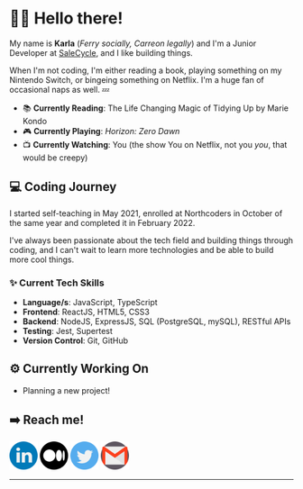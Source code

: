 <!-- ![karlacodes header](headers/darkmode.png#gh-dark-mode-only) -->
<!-- ![karlacodes header](headers/lightmode.png#gh-light-mode-only) -->

# 👋🏼 Hello there!

My name is **Karla** (_Ferry socially, Carreon legally_) and I'm a Junior Developer at [SaleCycle](https://www.salecycle.com/), and I like building things.

When I'm not coding, I'm either reading a book, playing something on my Nintendo Switch, or bingeing something on Netflix. I'm a huge fan of occasional naps as well. 💤

- 📚 **Currently Reading**: The Life Changing Magic of Tidying Up by Marie Kondo
- 🎮 **Currently Playing**: _Horizon: Zero Dawn_
- 📺 **Currently Watching**: You (the show You on Netflix, not you _you_, that would be creepy)

## 💻 Coding Journey

I started self-teaching in May 2021, enrolled at Northcoders in October of the same year and completed it in February 2022.

I've always been passionate about the tech field and building things through coding, and I can't wait to learn more technologies and be able to build more cool things.

### ✨ Current Tech Skills

- **Language/s**: JavaScript, TypeScript
- **Frontend**: ReactJS, HTML5, CSS3
- **Backend**: NodeJS, ExpressJS, SQL (PostgreSQL, mySQL), RESTful APIs
- **Testing**: Jest, Supertest
- **Version Control**: Git, GitHub

## ⚙️ Currently Working On

- Planning a new project!

## ➡️ Reach me!

[<img src="socials/linkedin.png" width="50" height="50">](http://linkedin.com/in/karla-carreon) [<img src="socials/medium.png" width="50" height="50">](http://medium.com/@karlacodes) [<img src="socials/twitter.png" width="50" height="50">](http://twitter.com/karlacodes) [<img src="socials/gmail.png" width="50" height="50">](mailto:carreon.karlamaye@gmail.com)

---
